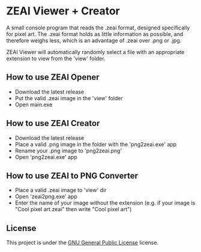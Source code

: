 # ZEAI Viewer + Creator 

A small console program that reads the .zeai format, designed specifically for pixel art. The .zeai format holds as little information as possible, and therefore weighs less, which is an advantage of .zeai over .png or .jpg.

ZEAI Viewer will automatically randomly select a file with an appropriate extension to view from the 'view' folder.

## How to use ZEAI Opener

* Download the latest release
* Put the valid .zeai image in the 'view' folder
* Open main.exe

## How to use ZEAI Creator

* Download the latest release
* Place a valid .png image in the folder with the 'png2zeai.exe' app
* Rename your .png image to 'png2zeai.png'
* Open 'png2zeai.exe' app

## How to use ZEAI to PNG Converter

* Place a valid .zeai image to 'view' dir
* Open 'zeai2png.exe' app
* Enter the name of your image without the extension (e.g. if your image is "Cool pixel art.zeai" then write "Cool pixel art")

## License

This project is under the [GNU General Public License](./LICENSE) license.
